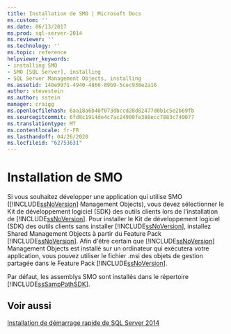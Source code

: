 ```yaml
---
title: Installation de SMO | Microsoft Docs
ms.custom: ''
ms.date: 06/13/2017
ms.prod: sql-server-2014
ms.reviewer: ''
ms.technology: ''
ms.topic: reference
helpviewer_keywords:
- installing SMO
- SMO [SQL Server], installing
- SQL Server Management Objects, installing
ms.assetid: 140e9971-4940-4866-89b9-5cec938e2a16
author: stevestein
ms.author: sstein
manager: craigg
ms.openlocfilehash: 6aa18a6b40f073dbccd28d82477d0b1c5e2b69fb
ms.sourcegitcommit: 6fd8c1914de4c7ac24900fe388ecc7883c740077
ms.translationtype: MT
ms.contentlocale: fr-FR
ms.lasthandoff: 04/26/2020
ms.locfileid: "62753631"
---
```

# <a name="installing-smo"></a>Installation de SMO
  Si vous souhaitez développer une application qui utilise SMO ([!INCLUDE[ssNoVersion](../../includes/ssnoversion-md.md)] Management Objects), vous devez sélectionner le Kit de développement logiciel (SDK) des outils clients lors de l'installation de [!INCLUDE[ssNoVersion](../../includes/ssnoversion-md.md)]. Pour installer le Kit de développement logiciel (SDK) des outils clients sans installer [!INCLUDE[ssNoVersion](../../includes/ssnoversion-md.md)], installez Shared Management Objects à partir du Feature Pack [!INCLUDE[ssNoVersion](../../includes/ssnoversion-md.md)]. Afin d'être certain que [!INCLUDE[ssNoVersion](../../includes/ssnoversion-md.md)] Management Objects est installé sur un ordinateur qui exécutera votre application, vous pouvez utiliser le fichier .msi des objets de gestion partagée dans le Feature Pack [!INCLUDE[ssNoVersion](../../includes/ssnoversion-md.md)].  
  
 Par défaut, les assemblys SMO sont installés dans le répertoire [!INCLUDE[ssSampPathSDK](../../includes/sssamppathsdk-md.md)].  
  
## <a name="see-also"></a>Voir aussi  
 [Installation de démarrage rapide de SQL Server 2014](../../getting-started/quick-start-installation-of-sql-server-2014.md)  
  
  
